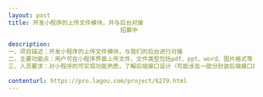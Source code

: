 ```yaml
---                
layout: post       
title: 开发小程序的上传文件模块，并与后台对接
                                招募中
           
description: 
一、项目描述：开发小程序的上传文件模块，与我们的后台进行对接
二、主要功能点：用户可在小程序界面上传文件，文件类型包括pdf、ppt、word、图片格式等
三、人员要求：对小程序的可实现功能熟悉，了解后端接口设计（可能涉及一部分封装后端接口的工作）
     
contenturl: https://pro.lagou.com/project/6279.html      
---                 
```

